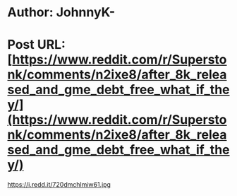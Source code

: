 # Author: JohnnyK-
# Post URL: [https://www.reddit.com/r/Superstonk/comments/n2ixe8/after_8k_released_and_gme_debt_free_what_if_they/](https://www.reddit.com/r/Superstonk/comments/n2ixe8/after_8k_released_and_gme_debt_free_what_if_they/)


https://i.redd.it/720dmchlmiw61.jpg